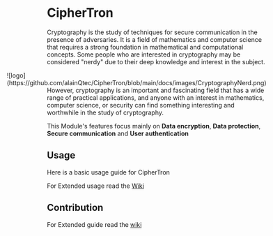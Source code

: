 # CipherTron

Cryptography is the study of techniques for secure communication in the presence of adversaries. It is a field of mathematics and computer science that requires a strong foundation in mathematical and computational concepts. Some people who are interested in cryptography may be considered "nerdy" due to their deep knowledge and interest in the subject.

<div style="float: right;">
  ![logo](https://github.com/alainQtec/CipherTron/blob/main/docs/images/CryptographyNerd.png)
</div>

However, cryptography is an important and fascinating field that has a wide range of practical applications, and anyone with an interest in mathematics, computer science, or security can find something interesting and worthwhile in the study of cryptography.

This Module's features focus mainly on **Data encryption**, **Data protection**, **Secure communication** and **User authentication**

## Usage

Here is a basic usage guide for CipherTron

For Extended usage read the [Wiki](https://github.com/alainQtec/CipherTron/wiki)

## Contribution

For Extended guide read the [wiki](https://github.com/alainQtec/CipherTron/wiki)
